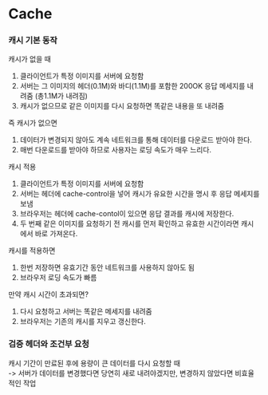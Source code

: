 
# Cache

### 캐시 기본 동작
캐시가 없을 때
1) 클라이언트가 특정 이미지를 서버에 요청함
2) 서버는 그 이미지의 헤더(0.1M)와 바디(1.1M)를 포함한 200OK 응답 메세지를 내려줌 (총1.1M가 내려짐)
3) 캐시가 없으므로 같은 이미지를 다시 요청하면 똑같은 내용을 또 내려줌

즉 캐시가 없으면
1) 데이터가 변경되지 않아도 계속 네트워크를 통해 데이터를 다운로드 받아야 한다.
2) 매번 다운로드를 받아야 하므로 사용자는 로딩 속도가 매우 느리다.

캐시 적용
1) 클라이언트가 특정 이미지를 서버에 요청함
2) 서버는 헤더에 cache-control을 넣어 캐시가 유요한 시간을 명시 후 응답 메세지를 보냄
3) 브라우저는 헤더에 cache-contol이 있으면 응답 결과를 캐시에 저장한다.
4) 두 번째 같은 이미지를 요청하기 전 캐시를 먼저 확인하고 유효한 시간이라면 캐시에서 바로 가져온다.

캐시를 적용하면
1) 한번 저장하면 유효기간 동안 네트워크를 사용하지 않아도 됨
2) 브라우저 로딩 속도가 빠름

만약 캐시 시간이 초과되면?
1) 다시 요청하고 서버는 똑같은 메세지를 내려줌
2) 브라우저는 기존의 캐시를 지우고 갱신한다.


### 검증 헤더와 조건부 요청
캐시 기간이 만료된 후에 용량이 큰 데이터를 다시 요청할 때 <br/>
    -> 서버가 데이터를 변경했다면 당연히 새로 내려야겠지만, 변경하지 않았다면 비효율적인 작업
